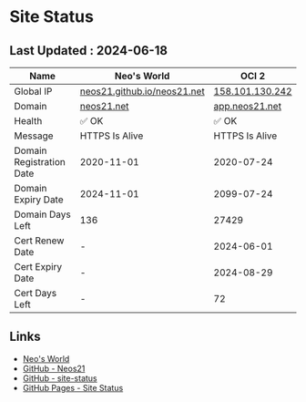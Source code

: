 # Site Status


## Last Updated : 2024-06-18

| Name | Neo's World | OCI 2 |
|------|---|---|
| Global IP                | [neos21.github.io/neos21.net](http://neos21.github.io/neos21.net/) | [158.101.130.242](http://158.101.130.242/) |
| Domain                   | [neos21.net](https://neos21.net/) | [app.neos21.net](https://app.neos21.net/) |
| Health                   | ✅ OK | ✅ OK |
| Message                  | HTTPS Is Alive | HTTPS Is Alive |
| Domain Registration Date | 2020-11-01 | 2020-07-24 |
| Domain Expiry Date       | 2024-11-01 | 2099-07-24 |
| Domain Days Left         | 136 | 27429 |
| Cert Renew Date          | - | 2024-06-01 |
| Cert Expiry Date         | - | 2024-08-29 |
| Cert Days Left           | - | 72 |


## Links

- [Neo's World](https://neos21.net/)
- [GitHub - Neos21](https://github.com/Neos21/)
- [GitHub - site-status](https://github.com/Neos21/site-status)
- [GitHub Pages - Site Status](https://neos21.github.io/site-status/)
